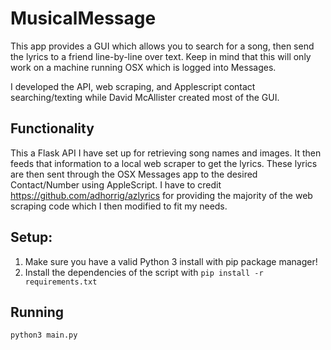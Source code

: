 # MusicalMessage

This app provides a GUI which allows you to search for a song, then send the lyrics to a friend line-by-line over text.
Keep in mind that this will only work on a machine running OSX which is logged into Messages.

I developed the API, web scraping, and Applescript contact searching/texting while David McAllister created most of the GUI.

## Functionality

This a Flask API I have set up for retrieving song names and images. It then feeds that information to a local web scraper to get the lyrics.
These lyrics are then sent through the OSX Messages app to the desired Contact/Number using AppleScript. I have to credit https://github.com/adhorrig/azlyrics for providing the majority
of the web scraping code which I then modified to fit my needs.

## Setup:

1. Make sure you have a valid Python 3 install with pip package manager!
2. Install the dependencies of the script with `pip install -r requirements.txt`

## Running

`python3 main.py`